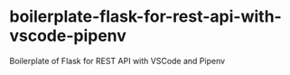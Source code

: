 # boilerplate-flask-for-rest-api-with-vscode-pipenv
Boilerplate of Flask for REST API with VSCode and Pipenv
